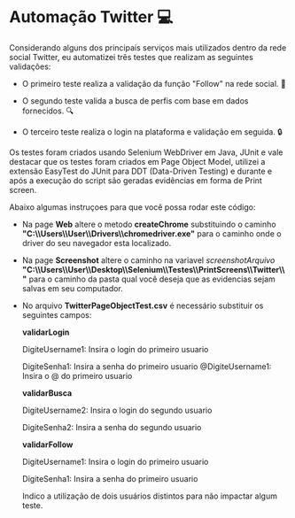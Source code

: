 # Automação Twitter :computer:



Considerando alguns dos principais serviços mais utilizados dentro da rede social Twitter, eu automatizei três testes que realizam as seguintes validações:



- O primeiro teste realiza a validação da função "Follow" na rede social.  :walking:

- O segundo teste valida a busca de perfis com base em dados fornecidos. :mag:

- O terceiro teste realiza o login na plataforma e validação em seguida. :lock:



Os testes foram criados usando Selenium WebDriver em Java, JUnit e vale destacar que os testes foram criados em Page Object Model, utilizei a extensão EasyTest do JUnit para DDT (Data-Driven Testing) e durante e após a execução do script são geradas evidências em forma de Print screen.



Abaixo algumas instruçoes para que você possa rodar este código:

- Na page **Web** altere o metodo **createChrome** substituindo o caminho **"C:\\\Users\\\User\\\Drivers\\\chromedriver.exe"** para o caminho onde o driver do seu navegador esta localizado.

- Na page **Screenshot** altere o caminho na variavel *screenshotArquivo* **"C:\\\Users\\\User\\\Desktop\\\Selenium\\\Testes\\\PrintScreens\\\Twitter\\\\"** para o caminho da pasta qual você deseja que as evidencias sejam salvas em seu computador.

- No arquivo **TwitterPageObjectTest.csv** é necessário substituir os seguintes campos:

  **validarLogin**

  DigiteUsername1: Insira o login do primeiro usuario

  DigiteSenha1: Insira a senha do primeiro usuario
  @DigiteUsername1:  Insira o @ do primeiro usuario

  **validarBusca**

  DigiteUsername2: Insira o login do segundo usuario

  DigiteSenha2: Insira a senha do segundo usuario

  **validarFollow**

  DigiteUsername1: Insira o login do primeiro usuario

  DigiteSenha1: Insira a senha do primeiro usuario
  


  Indico a utilização de dois usuários distintos para não impactar algum teste. 